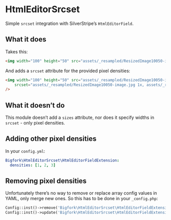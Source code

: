 # HtmlEditorSrcset

Simple `srcset` integration with SilverStripe’s `HtmlEditorField`.

## What it does

Takes this:

```html
<img width="100" height="50" src="assets/_resampled/ResizedImage10050-image.jpg" />
```

And adds a `srcset` attribute for the provided pixel densities:

```html
<img width="100" height="50" src="assets/_resampled/ResizedImage10050-image.jpg"
	srcset="assets/_resampled/ResizedImage10050-image.jpg 1x, assets/_resampled/ResizedImage200100-image.jpg 2x"
/>
```

## What it doesn’t do

This module doesn’t add a `sizes` attribute, nor does it specify widths in `srcset` - only pixel densities.

## Adding other pixel densities

In your `config.yml`:

```yml
Bigfork\HtmlEditorSrcset\HtmlEditorFieldExtension:
  densities: [1, 2, 3]
```

## Removing pixel densities

Unfortunately there’s no way to remove or replace array config values in YAML, only merge new ones. So this has to be done in your `_config.php`:

```php
Config::inst()->remove('Bigfork\HtmlEditorSrcset\HtmlEditorFieldExtension', 'densities');
Config::inst()->update('Bigfork\HtmlEditorSrcset\HtmlEditorFieldExtension', 'densities', array(1, 1.5));
```

